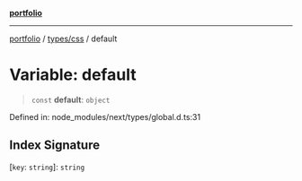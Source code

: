 [**portfolio**](../../../README.md)

***

[portfolio](../../../modules.md) / [types/css](../README.md) / default

# Variable: default

> `const` **default**: `object`

Defined in: node\_modules/next/types/global.d.ts:31

## Index Signature

\[`key`: `string`\]: `string`
